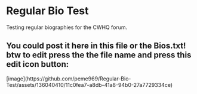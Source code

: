 # Regular Bio Test
 Testing regular biographies for the CWHQ forum.
<h2>You could post it here in this file or the Bios.txt! btw to edit press the the file name and press this edit icon button:</h2>
[image](https://github.com/peme969/Regular-Bio-Test/assets/136040410/11c0fea7-a8db-41a8-94b0-27a7729334ce)

